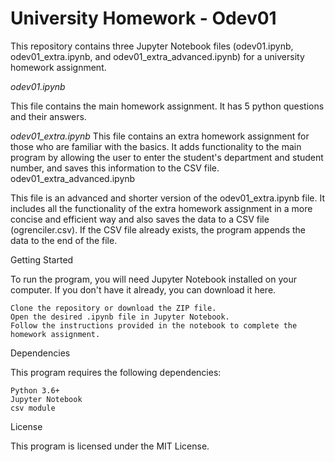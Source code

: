 # University Homework - Odev01

This repository contains three Jupyter Notebook files (odev01.ipynb, odev01_extra.ipynb, and odev01_extra_advanced.ipynb) for a university homework assignment.

 *odev01.ipynb*

This file contains the main homework assignment. It has 5 python questions and their answers.


*odev01_extra.ipynb*
This file contains an extra homework assignment for those who are familiar with the basics. It adds functionality to the main program by allowing the user to enter the student's department and student number, and saves this information to the CSV file.
odev01_extra_advanced.ipynb

This file is an advanced and shorter version of the odev01_extra.ipynb file.
It includes all the functionality of the extra homework assignment in a more concise and efficient way and 
also  saves the data to a CSV file (ogrenciler.csv). If the CSV file already exists, the program appends the data to the end of the file.

Getting Started

To run the program, you will need Jupyter Notebook installed on your computer. If you don't have it already, you can download it here.

    Clone the repository or download the ZIP file.
    Open the desired .ipynb file in Jupyter Notebook.
    Follow the instructions provided in the notebook to complete the homework assignment.

Dependencies

This program requires the following dependencies:

    Python 3.6+
    Jupyter Notebook
    csv module

License

This program is licensed under the MIT License.
